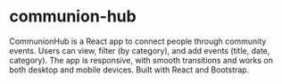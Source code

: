 # communion-hub
CommunionHub is a React app to connect people through community events. Users can view, filter (by category), and add events (title, date, category). The app is responsive, with smooth transitions and works on both desktop and mobile devices. Built with React and Bootstrap.
